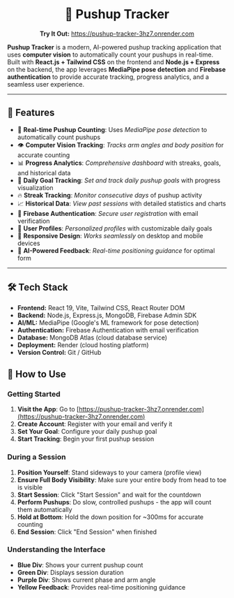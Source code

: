 <h1 align="center"><b>💪 Pushup Tracker</b></h1>

<p align="center">
  <b>Try It Out:</b> <a href="https://pushup-tracker-3hz7.onrender.com">https://pushup-tracker-3hz7.onrender.com</a>
</p>

<p>
  <b>Pushup Tracker</b> is a modern, AI-powered pushup tracking application that uses 
  <b>computer vision</b> to automatically count your pushups in real-time.  
  Built with <b>React.js + Tailwind CSS</b> on the frontend and <b>Node.js + Express</b> on the backend, 
  the app leverages <b>MediaPipe pose detection</b> and <b>Firebase authentication</b> 
  to provide accurate tracking, progress analytics, and a seamless user experience.
</p>

---

<h2>🚀 <b>Features</b></h2>

<ul>
  <li>🎯 <b>Real-time Pushup Counting</b>: Uses <i>MediaPipe pose detection</i> to automatically count pushups</li>
  <li>👁️ <b>Computer Vision Tracking</b>: <i>Tracks arm angles and body position</i> for accurate counting</li>
  <li>📊 <b>Progress Analytics</b>: <i>Comprehensive dashboard</i> with streaks, goals, and historical data</li>
  <li>🎯 <b>Daily Goal Tracking</b>: <i>Set and track daily pushup goals</i> with progress visualization</li>
  <li>🔥 <b>Streak Tracking</b>: <i>Monitor consecutive days</i> of pushup activity</li>
  <li>📈 <b>Historical Data</b>: <i>View past sessions</i> with detailed statistics and charts</li>
  <li>🔐 <b>Firebase Authentication</b>: <i>Secure user registration</i> with email verification</li>
  <li>👤 <b>User Profiles</b>: <i>Personalized profiles</i> with customizable daily goals</li>
  <li>📱 <b>Responsive Design</b>: <i>Works seamlessly</i> on desktop and mobile devices</li>
  <li>🤖 <b>AI-Powered Feedback</b>: <i>Real-time positioning guidance</i> for optimal form</li>
</ul>

---

<h2>🛠️ <b>Tech Stack</b></h2>

<ul>
  <li><b>Frontend:</b> React 19, Vite, Tailwind CSS, React Router DOM</li>
  <li><b>Backend:</b> Node.js, Express.js, MongoDB, Firebase Admin SDK</li>
  <li><b>AI/ML:</b> MediaPipe (Google's ML framework for pose detection)</li>
  <li><b>Authentication:</b> Firebase Authentication with email verification</li>
  <li><b>Database:</b> MongoDB Atlas (cloud database service)</li>
  <li><b>Deployment:</b> Render (cloud hosting platform)</li>
  <li><b>Version Control:</b> Git / GitHub</li>
</ul>

## 📱 How to Use

### Getting Started
1. **Visit the App**: Go to [https://pushup-tracker-3hz7.onrender.com](https://pushup-tracker-3hz7.onrender.com)
2. **Create Account**: Register with your email and verify it
3. **Set Your Goal**: Configure your daily pushup goal
4. **Start Tracking**: Begin your first pushup session

### During a Session
1. **Position Yourself**: Stand sideways to your camera (profile view)
2. **Ensure Full Body Visibility**: Make sure your entire body from head to toe is visible
3. **Start Session**: Click "Start Session" and wait for the countdown
4. **Perform Pushups**: Do slow, controlled pushups - the app will count them automatically
5. **Hold at Bottom**: Hold the down position for ~300ms for accurate counting
6. **End Session**: Click "End Session" when finished

### Understanding the Interface
- **Blue Div**: Shows your current pushup count
- **Green Div**: Displays session duration
- **Purple Div**: Shows current phase and arm angle
- **Yellow Feedback**: Provides real-time positioning guidance


